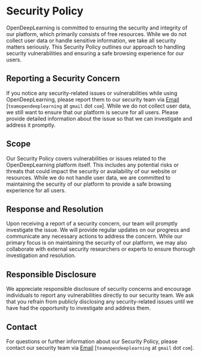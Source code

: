 # Security Policy

OpenDeepLearning is committed to ensuring the security and integrity of our platform, which primarily consists of free resources. While we do not collect user data or handle sensitive information, we take all security matters seriously. This Security Policy outlines our approach to handling security vulnerabilities and ensuring a safe browsing experience for our users.

## Reporting a Security Concern

If you notice any security-related issues or vulnerabilities while using OpenDeepLearning, please report them to our security team via [Email](mailto:teamopendeeplearning@gmail.com) [`teamopendeeplearning` at `gmail` dot `com`]. While we do not collect user data, we still want to ensure that our platform is secure for all users. Please provide detailed information about the issue so that we can investigate and address it promptly.

## Scope

Our Security Policy covers vulnerabilities or issues related to the OpenDeepLearning platform itself. This includes any potential risks or threats that could impact the security or availability of our website or resources. While we do not handle user data, we are committed to maintaining the security of our platform to provide a safe browsing experience for all users.

## Response and Resolution

Upon receiving a report of a security concern, our team will promptly investigate the issue. We will provide regular updates on our progress and communicate any necessary actions to address the concern. While our primary focus is on maintaining the security of our platform, we may also collaborate with external security researchers or experts to ensure thorough investigation and resolution.

## Responsible Disclosure

We appreciate responsible disclosure of security concerns and encourage individuals to report any vulnerabilities directly to our security team. We ask that you refrain from publicly disclosing any security-related issues until we have had the opportunity to investigate and address them.

## Contact

For questions or further information about our Security Policy, please contact our security team via [Email](mailto:teamopendeeplearning@gmail.com) [`teamopendeeplearning` at `gmail` dot `com`].

